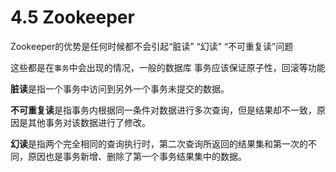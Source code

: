 # 4.5 Zookeeper

Zookeeper的优势是任何时候都不会引起“脏读” “幻读” “不可重复读”问题

这些都是在`事务`中会出现的情况，一般的数据库 事务应该保证原子性，回滚等功能

**脏读**是指一个事务中访问到另外一个事务未提交的数据。

**不可重复读**是指事务内根据同一条件对数据进行多次查询，但是结果却不一致，原因是其他事务对该数据进行了修改。

**幻读**是指两个完全相同的查询执行时，第二次查询所返回的结果集和第一次的不同，原因也是事务新增、删除了第一个事务结果集中的数据。



